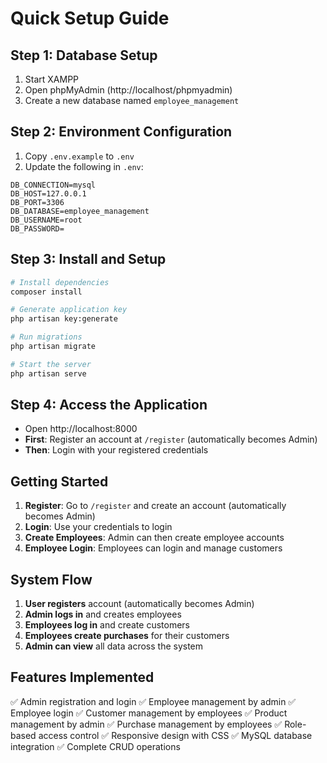# Quick Setup Guide

## Step 1: Database Setup
1. Start XAMPP
2. Open phpMyAdmin (http://localhost/phpmyadmin)
3. Create a new database named `employee_management`

## Step 2: Environment Configuration
1. Copy `.env.example` to `.env`
2. Update the following in `.env`:
```
DB_CONNECTION=mysql
DB_HOST=127.0.0.1
DB_PORT=3306
DB_DATABASE=employee_management
DB_USERNAME=root
DB_PASSWORD=
```

## Step 3: Install and Setup
```bash
# Install dependencies
composer install

# Generate application key
php artisan key:generate

# Run migrations
php artisan migrate

# Start the server
php artisan serve
```

## Step 4: Access the Application
- Open http://localhost:8000
- **First**: Register an account at `/register` (automatically becomes Admin)
- **Then**: Login with your registered credentials

## Getting Started
1. **Register**: Go to `/register` and create an account (automatically becomes Admin)
2. **Login**: Use your credentials to login
3. **Create Employees**: Admin can then create employee accounts
4. **Employee Login**: Employees can login and manage customers

## System Flow
1. **User registers** account (automatically becomes Admin)
2. **Admin logs in** and creates employees
3. **Employees log in** and create customers
4. **Employees create purchases** for their customers
5. **Admin can view** all data across the system

## Features Implemented
✅ Admin registration and login
✅ Employee management by admin
✅ Employee login
✅ Customer management by employees
✅ Product management by admin
✅ Purchase management by employees
✅ Role-based access control
✅ Responsive design with CSS
✅ MySQL database integration
✅ Complete CRUD operations
